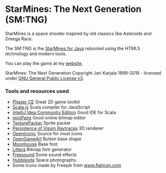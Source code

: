# StarMines: The Next Generation (SM:TNG)

StarMines is a space shooter inspired by old classics like Asteroids and Omega Race.

The SM:TNG is the [StarMines for Java](http://jpkware.com/smj/StarMines.html) rebooted 
using the HTML5 technology and modern tools.

You can play the game at my [website](https://www.jpkware.com/smtng/).

StarMines: The Next Generation Copyright Jari Karjala 1999-2019 - licensed under [GNU General Public License v3](LICENSE).

### Tools and resources used

- [Phaser CE](https://github.com/photonstorm/phaser-ce) Great 2D game toolkit 
- [Scala.js](http://www.scala-js.org/) Scala compiler for JavaScript
- [IntelliJ Idea Community Edition](https://www.jetbrains.com/idea/) Good IDE for Scala
- [miniPaint](https://viliusle.github.io/miniPaint/) Good online bitmap editor
- [TexturePacker](https://www.codeandweb.com/texturepacker) Sprite packer
- [Persistence of Vision Raytraces](http://www.povray.org/) 3D renderer
- [OpenIconic](https://useiconic.com/open) Source for most icons
- [OpenGameArt](https://opengameart.org/) Button base shape
- [Moonhouse](https://www.dafont.com/moonhouse.font) Base font
- [Littera](http://kvazars.com/littera/) Bitmap font generator
- [Freesound](http://freesound.org/) Some sound effects
- [Hubblesite](http://hubblesite.org/) Space photographs
- Some Icons made by Freepik from www.flaticon.com 